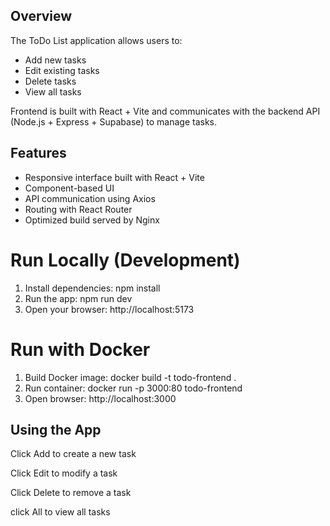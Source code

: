 ## Overview
The ToDo List application allows users to:
- Add new tasks
- Edit existing tasks
- Delete tasks
- View all tasks

Frontend is built with React + Vite and communicates with the backend API (Node.js + Express + Supabase) to manage tasks.

## Features

- Responsive interface built with React + Vite
- Component-based UI
- API communication using Axios
- Routing with React Router
- Optimized build served by Nginx


# Run Locally (Development)

1. Install dependencies:
npm install
2. Run the app:
npm run dev
3. Open your browser:
 http://localhost:5173

# Run with Docker

1. Build Docker image:
docker build -t todo-frontend .
2. Run container:
docker run -p 3000:80 todo-frontend
3. Open browser:
 http://localhost:3000

## Using the App

Click Add to create a new task

Click Edit to modify a task

Click Delete to remove a task

click  All to view all tasks
